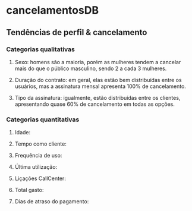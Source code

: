 # cancelamentosDB

## Tendências de perfil & **cancelamento**

### Categorias qualitativas

1) Sexo: homens são a maioria, porém as mulheres tendem a cancelar mais do que  o público masculino, sendo 2 a cada 3 mulheres.

2) Duração do contrato: em geral, elas estão bem distribuídas entre os usuários, mas a assinatura mensal apresenta 100% de cancelamento.

3) Tipo da assinatura: igualmente, estão distribuídas entre os clientes, apresentando quase 60% de cancelamento em todas as opções.

### Categorias quantitativas

1) Idade: 

2) Tempo como cliente: 

3) Frequência de uso: 

4) Última utilização: 

5) Liçações CallCenter: 

6) Total gasto: 

7) Dias de atraso do pagamento: 
